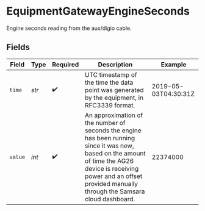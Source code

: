 # EquipmentGatewayEngineSeconds

Engine seconds reading from the aux/digio cable.


## Fields

| Field                                                                                                                                                                                                                       | Type                                                                                                                                                                                                                        | Required                                                                                                                                                                                                                    | Description                                                                                                                                                                                                                 | Example                                                                                                                                                                                                                     |
| --------------------------------------------------------------------------------------------------------------------------------------------------------------------------------------------------------------------------- | --------------------------------------------------------------------------------------------------------------------------------------------------------------------------------------------------------------------------- | --------------------------------------------------------------------------------------------------------------------------------------------------------------------------------------------------------------------------- | --------------------------------------------------------------------------------------------------------------------------------------------------------------------------------------------------------------------------- | --------------------------------------------------------------------------------------------------------------------------------------------------------------------------------------------------------------------------- |
| `time`                                                                                                                                                                                                                      | *str*                                                                                                                                                                                                                       | :heavy_check_mark:                                                                                                                                                                                                          | UTC timestamp of the time the data point was generated by the equipment, in RFC3339 format.                                                                                                                                 | 2019-05-03T04:30:31Z                                                                                                                                                                                                        |
| `value`                                                                                                                                                                                                                     | *int*                                                                                                                                                                                                                       | :heavy_check_mark:                                                                                                                                                                                                          | An approximation of the number of seconds the engine has been running since it was new, based on the amount of time the AG26 device is receiving power and an offset provided manually through the Samsara cloud dashboard. | 22374000                                                                                                                                                                                                                    |